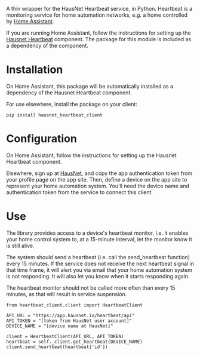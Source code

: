 A thin wrapper for the HausNet Heartbeat service, in Python. Heartbeat is a monitoring 
service for home automation networks, e.g. a home controlled by [Home Assistant](https://homeassistant.com).  

If you are running Home Assistant, follow the instructions for setting up the 
[Hausnet Heartbeat](https://app.hausnet.io/heartbeat/docs) component. 
The package for this module is included as a dependency of the component. 

Installation
============

On Home Assistant, this package will be automatically installed as a dependency of the Hausnet Heartbeat
component.

For use elsewhere, install the package on your client:
```
pip install hausnet_heartbeat_client
```

Configuration
=============

On Home Assistant, follow the instructions for setting up the Hausnet Heartbeat component.

Elsewhere, sign up at [HausNet](https://app.hausnet.io), and copy the app authentication token
from your profile page on the app site. Then, define a device on the app site to represent your 
home automation system. You'll need the device name and authentication token from the service to
connect this client.

Use
===

The library provides access to a device's heartbeat monitor. I.e. it enables your home 
control system to, at a 15-minute interval, let the monitor know it is still alive. 

The system should send a heartbeat (i.e. call the send_heartbeat function) every 15 minutes. If the service
does not receive the next heartbeat signal in that time frame, it will alert you via email that your
home automation system is not responding. It will also let you know when it starts responding again.

The heartbeat monitor should not be called more often than every 15 minutes, as that will result
in service suspension.

```
from heartbeat_client.client import HeartbeatClient

API_URL = "https://app.hausnet.io/heartbeat/api"
API_TOKEN = "[token from HausNet user account]"
DEVICE_NAME = "[device name at HausNet]"

client = HeartbeatClient(API_URL, API_TOKEN)
heartbeat = self._client.get_heartbeat(DEVICE_NAME)
client.send_heartbeat(heartbeat['id'])
```

